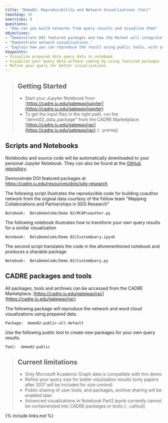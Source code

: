 ```yaml
---
title: "Demo02: Reproducibility and Network Visualizations (Yan)"
teaching: 15
exercises: 0
questions:
- "How can you build networks from query results and visualize them"
objectives:
- "Demonstrate DOI featured packages and how the Market will integrate"
- "Demonstrate network visualizations."
- "Explain how you can reproduce the result using public tools, with your own data"
keypoints:
- Visualize prepared data query data in notebook
- Visualize your query data without coding by using featured packages
- Refine your query for better visualizations
---
```


> ## Getting Started
>- Start your Jupyter Notebook from [https://cadre.iu.edu/gateway/jupyter](https://cadre.iu.edu/gateway/jupyter)
>- To get the input files in the right path, run the "demo02_data_package" from the CADRE Marketplace. [https://cadre.iu.edu/gateway/rac](https://cadre.iu.edu/gateway/rac)
{: .prereq}

## Scripts and Notebooks
Notebooks and source code will be automatically downloaded to your personal Jupyter Notebook. They can also be found at the [GitHub repository](https://github.com/iuni-cadre/BetaDemoCode).

Demonstrate DOI featured packages at
https://cadre.iu.edu/resources/dois/sdg-research

The following script illustrates the reproducible code for building coauthor network from the orginal data courtesy of the Fellow team "Mapping Collaborations and Partnerships in SDG Research"
```
Notebook:  BetaDemoCode/Demo 02/MCAPcoauthor.py
```

The following notebook illustrates how to transform your own query results for a similar visualization
```
Notebook:  BetaDemoCode/Demo 02/CustomQuery.ipynb 
```

The second script translates the code in the aforementioned notebook and produces a sharable package
```
Notebook:  BetaDemoCode/Demo 02/CustomQuery.py
```
## CADRE packages and tools
All packages, tools and archives can be accessed from the CADRE Marketplace. [https://cadre.iu.edu/gateway/rac](https://cadre.iu.edu/gateway/rac)

The following package will reproduce the network and word cloud visualizations using prepared data.
```
Package:  demo02-public-all-default
```

Use the following public tool to create new packages for your own query results.
```
Tool:  demo02-public
```

> ## Current limitations
>- Only Microsoft Academic Graph data is compatible with this demo
>- Refine your query size for better visulization results (only papers after 2017 will be included for size control)
>- Public sharing of user tools, and packages, archive sharing will be enabled later
>- Advanced visualizations in Notebook Part2.ipynb currently cannot be containerized into CADRE packages or tools
{: .callout}

{% include links.md %}
